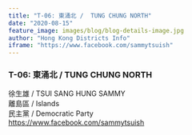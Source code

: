 ```yaml
---
title: "T-06: 東涌北 /  TUNG CHUNG NORTH"
date: "2020-08-15"
feature_image: images/blog/blog-details-image.jpg
author: "Hong Kong Districts Info"
iframe: "https://www.facebook.com/sammytsuish"
---
```


### T-06: 東涌北 /  TUNG CHUNG NORTH  
徐生雄 /  TSUI SANG HUNG SAMMY  
離島區 / Islands  
民主黨 /  Democratic Party  
https://www.facebook.com/sammytsuish
